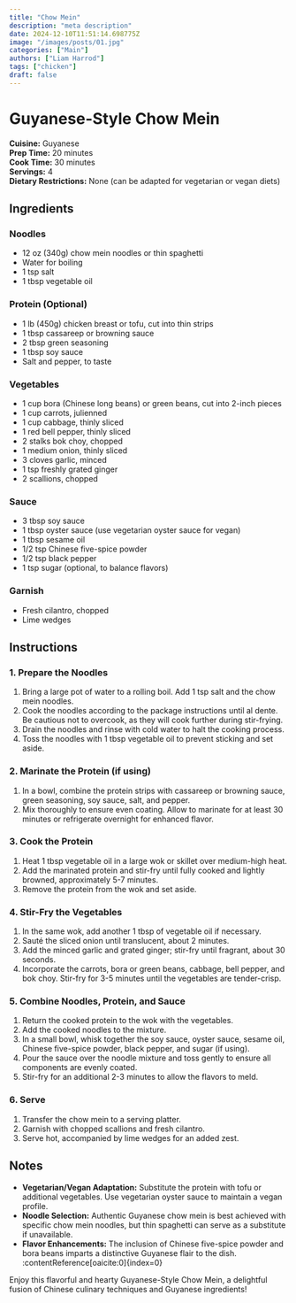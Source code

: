 ```yaml
---
title: "Chow Mein"
description: "meta description"
date: 2024-12-10T11:51:14.698775Z
image: "/images/posts/01.jpg"
categories: ["Main"]
authors: ["Liam Harrod"]
tags: ["chicken"]
draft: false
---
```


# Guyanese-Style Chow Mein

**Cuisine:** Guyanese  
**Prep Time:** 20 minutes  
**Cook Time:** 30 minutes  
**Servings:** 4  
**Dietary Restrictions:** None (can be adapted for vegetarian or vegan diets)

## Ingredients

### Noodles
- 12 oz (340g) chow mein noodles or thin spaghetti
- Water for boiling
- 1 tsp salt
- 1 tbsp vegetable oil

### Protein (Optional)
- 1 lb (450g) chicken breast or tofu, cut into thin strips
- 1 tbsp cassareep or browning sauce
- 2 tbsp green seasoning
- 1 tbsp soy sauce
- Salt and pepper, to taste

### Vegetables
- 1 cup bora (Chinese long beans) or green beans, cut into 2-inch pieces
- 1 cup carrots, julienned
- 1 cup cabbage, thinly sliced
- 1 red bell pepper, thinly sliced
- 2 stalks bok choy, chopped
- 1 medium onion, thinly sliced
- 3 cloves garlic, minced
- 1 tsp freshly grated ginger
- 2 scallions, chopped

### Sauce
- 3 tbsp soy sauce
- 1 tbsp oyster sauce (use vegetarian oyster sauce for vegan)
- 1 tbsp sesame oil
- 1/2 tsp Chinese five-spice powder
- 1/2 tsp black pepper
- 1 tsp sugar (optional, to balance flavors)

### Garnish
- Fresh cilantro, chopped
- Lime wedges

## Instructions

### 1. Prepare the Noodles
1. Bring a large pot of water to a rolling boil. Add 1 tsp salt and the chow mein noodles.
2. Cook the noodles according to the package instructions until al dente. Be cautious not to overcook, as they will cook further during stir-frying.
3. Drain the noodles and rinse with cold water to halt the cooking process.
4. Toss the noodles with 1 tbsp vegetable oil to prevent sticking and set aside.

### 2. Marinate the Protein (if using)
1. In a bowl, combine the protein strips with cassareep or browning sauce, green seasoning, soy sauce, salt, and pepper.
2. Mix thoroughly to ensure even coating. Allow to marinate for at least 30 minutes or refrigerate overnight for enhanced flavor.

### 3. Cook the Protein
1. Heat 1 tbsp vegetable oil in a large wok or skillet over medium-high heat.
2. Add the marinated protein and stir-fry until fully cooked and lightly browned, approximately 5-7 minutes.
3. Remove the protein from the wok and set aside.

### 4. Stir-Fry the Vegetables
1. In the same wok, add another 1 tbsp of vegetable oil if necessary.
2. Sauté the sliced onion until translucent, about 2 minutes.
3. Add the minced garlic and grated ginger; stir-fry until fragrant, about 30 seconds.
4. Incorporate the carrots, bora or green beans, cabbage, bell pepper, and bok choy. Stir-fry for 3-5 minutes until the vegetables are tender-crisp.

### 5. Combine Noodles, Protein, and Sauce
1. Return the cooked protein to the wok with the vegetables.
2. Add the cooked noodles to the mixture.
3. In a small bowl, whisk together the soy sauce, oyster sauce, sesame oil, Chinese five-spice powder, black pepper, and sugar (if using).
4. Pour the sauce over the noodle mixture and toss gently to ensure all components are evenly coated.
5. Stir-fry for an additional 2-3 minutes to allow the flavors to meld.

### 6. Serve
1. Transfer the chow mein to a serving platter.
2. Garnish with chopped scallions and fresh cilantro.
3. Serve hot, accompanied by lime wedges for an added zest.

## Notes
- **Vegetarian/Vegan Adaptation:** Substitute the protein with tofu or additional vegetables. Use vegetarian oyster sauce to maintain a vegan profile.
- **Noodle Selection:** Authentic Guyanese chow mein is best achieved with specific chow mein noodles, but thin spaghetti can serve as a substitute if unavailable.
- **Flavor Enhancements:** The inclusion of Chinese five-spice powder and bora beans imparts a distinctive Guyanese flair to the dish. :contentReference[oaicite:0]{index=0}

Enjoy this flavorful and hearty Guyanese-Style Chow Mein, a delightful fusion of Chinese culinary techniques and Guyanese ingredients!
